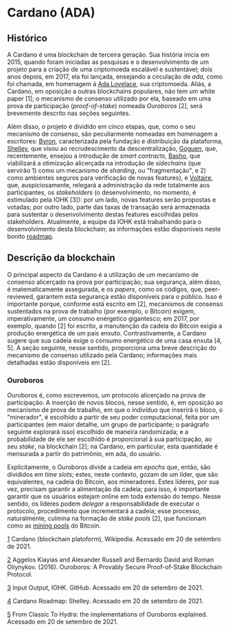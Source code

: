 # Cardano (ADA)  

## Histórico 

A Cardano é uma blockchain de terceira geração. Sua história inicia em 2015, quando foram iniciadas as pesquisas e o desenvolvimento de um projeto para a criação de uma criptomoeda escalável e sustentável; dois anos depois, em 2017, ela foi lançada, ensejando a circulação de *ada*, como foi chamada, em homenagem à [Ada Lovelace](https://pt.wikipedia.org/wiki/Ada_Lovelace), sua criptomoeda. Aliás, a Cardano, em oposição a outras blockchains populares, não tem um white paper [1]; o mecanismo de consenso utilizado por ela, baseado em uma prova de participação (*proof-of-stake*) nomeada *Ouroboros* [2], será brevemente descrito nas seções seguintes. 

Além disso, o projeto é dividido em cinco etapas, que, como o seu mecanismo de consenso, são peculiarmente nomeadas em homenagem a escritores: [Byron](https://pt.wikipedia.org/wiki/Lord_Byron), caracterizada pela fundação e distribuição da plataforma, [Shelley](https://pt.wikipedia.org/wiki/Mary_Shelley), que visou ao recrudescimento da descentralização, [Goguen](https://en.wikipedia.org/wiki/Joseph_Goguen), que, recentemente, ensejou a introdução de *smart contracts*,  [Basho](https://en.wikipedia.org/wiki/Matsuo_Bash%C5%8D), que viabilizará a otimização alicerçada na introdução de *sidechains* (que servirão 1) como um mecanismo de *sharding*, ou "fragmentação", e 2) como ambientes seguros para verificação de novas features),  e [Voltaire](https://pt.wikipedia.org/wiki/Voltaire), que, auspiciosamente, relegará a administração da rede totalmente aos participantes, os *stakeholders* (o desenvolvimento, no momento, é estimulado pela IOHK [3]): por um lado, novas features serão propostas e votadas; por outro lado, parte das taxas de transação será armazenada para sustentar o desenvolvimento destas features escolhidas pelos stakeholders. Atualmente, a equipe da IOHK está trabalhando para o desenvolvimento desta blockchain; as informações estão disponíveis neste bonito [roadmap](https://roadmap.cardano.org/en/goguen/). 


## Descrição da blockchain 

O principal aspecto da Cardano é a utilização de um mecanismo de consenso alicerçado na prova por participação; sua segurança, além disso, é matematicamente assegurada, e os *papers*, como os códigos, que, peer-reviewed, garantem esta segurança estão disponíveis para o público. Isso é importante porque, conforme está escrito em [2], mecanismos de consenso sustentados na prova de trabalho (por exemplo, o Bitcoin) exigem, imperativamente, um consumo enérgetico gigantesco; em 2017, por exemplo, quando [2] foi escrito, a manutenção da cadeia do Bitcoin exigia a produção energética de um país enxuto. Contrastivamente, a Cardano sugere que sua cadeia exige o consumo energético de uma casa enxuta [4, 5]. A seção seguinte, nesse sentido, proporciona uma breve descrição do mecanismo de consenso utilizado pela Cardano; informações mais detalhadas estão disponíveis em [2].

### Ouroboros 

Ouroboros é, como escrevemos, um protocolo alicerçado na prova de participação. A inserção de novos blocos, nesse sentido, é, em oposição ao mecanismo de prova de trabalho, em que o indivíduo que inserirá o bloco, o "minerador", é escolhido a partir de seu poder computacional, feita por um participantes (em maior detalhe, um grupo de participante; o parágrafo seguinte explorará isso) escolhido de maneira randomizada; e a probabilidade de ele ser escolhido é proporcional à sua participação, ao seu *stake*, na blockchain [2]; na Cardano, em particular, esta quantidade é mensurada a partir do patrimônio, em ada, do usuário. 

Explicitamente, o Ouroboros divide a cadeia em *epochs* que, então, são divididos em *time slots*; estes, neste contexto, gozam de um líder, que são equivalentes, na cadeia do Bitcoin, aos mineradores. Estes líderes, por sua vez, precisam garantir a alimentação da cadeia; para isso, é importante garantir que os usuários estejam online em toda extensão do tempo. Nesse sentido, os líderes podem *delegar* a responsabilidade de executar o protocolo, procedimento que incrementará a cadeia; esse processo, naturalmente, culmina na formação de *stake pools* [2], que funcionam como as [mining pools](https://en.wikipedia.org/wiki/Mining_pool)  do Bitcoin.   



[1](https://en.wikipedia.org/wiki/Cardano_(blockchain_platform)) Cardano (blockchain platoform), Wikipedia. Acessado em 20 de setembro de 2021. 

[2](https://eprint.iacr.org/2016/889.pdf) Aggelos Kiayias and Alexander Russell and Bernardo David and Roman Oliynykov. (2016). Ouroboros: A Provably Secure Proof-of-Stake Blockchain Protocol.   

[3](https://github.com/input-output-hk) Input Output, IOHK. GitHub. Acessado em 20 de setembro de 2021. 

[4](https://roadmap.cardano.org/en/shelley/) Cardano Roadmap: Shelley. Acessado em 20 de setembro de 2021. 

[5](https://iohk.io/en/blog/posts/2020/03/23/from-classic-to-hydra-the-implementations-of-ouroboros-explained/) From Classic To Hydra: the implementations of Ouroboros explained. Acessado em 20 de setembro de 2021. 
